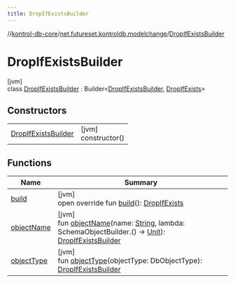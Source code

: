 ```yaml
---
title: DropIfExistsBuilder
---
```

//[kontrol-db-core](../../../index.html)/[net.futureset.kontroldb.modelchange](../index.html)/[DropIfExistsBuilder](index.html)



# DropIfExistsBuilder



[jvm]\
class [DropIfExistsBuilder](index.html) : Builder&lt;[DropIfExistsBuilder](index.html), [DropIfExists](../-drop-if-exists/index.html)&gt;



## Constructors


| | |
|---|---|
| [DropIfExistsBuilder](-drop-if-exists-builder.html) | [jvm]<br>constructor() |


## Functions


| Name | Summary |
|---|---|
| [build](build.html) | [jvm]<br>open override fun [build](build.html)(): [DropIfExists](../-drop-if-exists/index.html) |
| [objectName](object-name.html) | [jvm]<br>fun [objectName](object-name.html)(name: [String](https://kotlinlang.org/api/latest/jvm/stdlib/kotlin/-string/index.html), lambda: SchemaObjectBuilder.() -&gt; [Unit](https://kotlinlang.org/api/latest/jvm/stdlib/kotlin/-unit/index.html)): [DropIfExistsBuilder](index.html) |
| [objectType](object-type.html) | [jvm]<br>fun [objectType](object-type.html)(objectType: DbObjectType): [DropIfExistsBuilder](index.html) |


